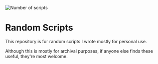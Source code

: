 ![Number of scripts](https://img.shields.io/badge/number_of_scripts-39-blue)
# Random Scripts
This repository is for random scripts I wrote mostly for personal use.

Although this is mostly for archival purposes, if anyone else finds these useful, they're most welcome.
